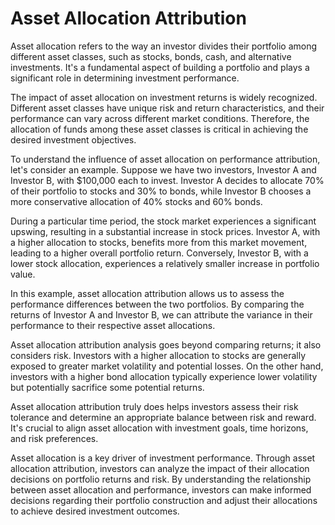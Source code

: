 # Asset Allocation Attribution

Asset allocation refers to the way an investor divides their portfolio among different asset 
classes, such as stocks, bonds, cash, and alternative investments. It's a fundamental aspect of building a portfolio 
and plays a significant role in determining investment performance.

The impact of asset allocation on investment returns is widely recognized. Different asset classes have unique risk 
and return characteristics, and their performance can vary across different market conditions. Therefore, the 
allocation of funds among these asset classes is critical in achieving the desired investment objectives.

To understand the influence of asset allocation on performance attribution, let's consider an example. Suppose we have 
two investors, Investor A and Investor B, with $100,000 each to invest. Investor A decides to allocate 70% of their 
portfolio to stocks and 30% to bonds, while Investor B chooses a more conservative allocation of 40% stocks and 60% 
bonds.

During a particular time period, the stock market experiences a significant upswing, resulting in a substantial 
increase in stock prices. Investor A, with a higher allocation to stocks, benefits more from this market movement, 
leading to a higher overall portfolio return. Conversely, Investor B, with a lower stock allocation, experiences a 
relatively smaller increase in portfolio value.

In this example, asset allocation attribution allows us to assess the performance differences between the two 
portfolios. By comparing the returns of Investor A and Investor B, we can attribute the variance in their performance 
to their respective asset allocations.

Asset allocation attribution analysis goes beyond comparing returns; it also considers risk. Investors with a higher 
allocation to stocks are generally exposed to greater market volatility and potential losses. On the other hand, 
investors with a higher bond allocation typically experience lower volatility but potentially sacrifice some potential 
returns.

Asset allocation attribution truly does helps investors assess their risk tolerance and determine an appropriate 
balance between risk and reward. It's crucial to align asset allocation with investment goals, time horizons, and 
risk preferences.

Asset allocation is a key driver of investment performance. Through asset allocation attribution, 
investors can analyze the impact of their allocation decisions on portfolio returns and risk. By understanding the 
relationship between asset allocation and performance, investors can make informed decisions regarding their portfolio 
construction and adjust their allocations to achieve desired investment outcomes.